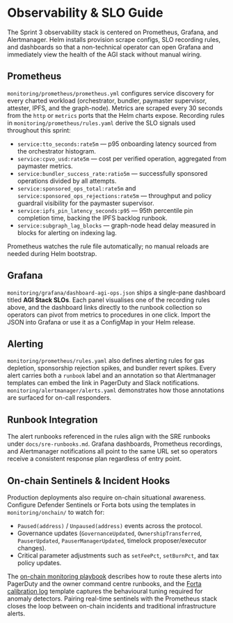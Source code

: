 # Observability & SLO Guide

The Sprint 3 observability stack is centered on Prometheus, Grafana, and Alertmanager. Helm installs provision scrape
configs, SLO recording rules, and dashboards so that a non-technical operator can open Grafana and immediately view the
health of the AGI stack without manual wiring.

## Prometheus

`monitoring/prometheus/prometheus.yml` configures service discovery for every charted workload (orchestrator, bundler,
paymaster supervisor, attester, IPFS, and the graph-node). Metrics are scraped every 30 seconds from the `http` or
`metrics` ports that the Helm charts expose. Recording rules in `monitoring/prometheus/rules.yaml` derive the SLO
signals used throughout this sprint:

- `service:tto_seconds:rate5m` — p95 onboarding latency sourced from the orchestrator histogram.
- `service:cpvo_usd:rate5m` — cost per verified operation, aggregated from paymaster metrics.
- `service:bundler_success_rate:ratio5m` — successfully sponsored operations divided by all attempts.
- `service:sponsored_ops_total:rate5m` and `service:sponsored_ops_rejections:rate5m` — throughput and policy guardrail
  visibility for the paymaster supervisor.
- `service:ipfs_pin_latency_seconds:p95` — 95th percentile pin completion time, backing the IPFS backlog runbook.
- `service:subgraph_lag_blocks` — graph-node head delay measured in blocks for alerting on indexing lag.

Prometheus watches the rule file automatically; no manual reloads are needed during Helm bootstrap.

## Grafana

`monitoring/grafana/dashboard-agi-ops.json` ships a single-pane dashboard titled **AGI Stack SLOs**. Each panel visualises
one of the recording rules above, and the dashboard links directly to the runbook collection so operators can pivot from
metrics to procedures in one click. Import the JSON into Grafana or use it as a ConfigMap in your Helm release.

## Alerting

`monitoring/prometheus/rules.yaml` also defines alerting rules for gas depletion, sponsorship rejection spikes, and bundler
revert spikes. Every alert carries both a `runbook` label and an annotation so that Alertmanager templates can embed the
link in PagerDuty and Slack notifications. `monitoring/alertmanager/alerts.yaml` demonstrates how those annotations are
surfaced for on-call responders.

## Runbook Integration

The alert runbooks referenced in the rules align with the SRE runbooks under `docs/sre-runbooks.md`. Grafana dashboards,
Prometheus recordings, and Alertmanager notifications all point to the same URL set so operators receive a consistent
response plan regardless of entry point.

## On-chain Sentinels & Incident Hooks

Production deployments also require on-chain situational awareness. Configure Defender Sentinels or Forta bots using the
templates in `monitoring/onchain/` to watch for:

- `Paused(address)` / `Unpaused(address)` events across the protocol.
- Governance updates (`GovernanceUpdated`, `OwnershipTransferred`, `PauserUpdated`, `PauserManagerUpdated`, timelock proposer/executor changes).
- Critical parameter adjustments such as `setFeePct`, `setBurnPct`, and tax policy updates.

The [on-chain monitoring playbook](monitoring-onchain.md) describes how to route these alerts into PagerDuty and the
owner command centre runbooks, and the [Forta calibration log](security/forta-calibration.md) template captures the
behavioural tuning required for anomaly detectors. Pairing real-time sentinels with the Prometheus stack closes the
loop between on-chain incidents and traditional infrastructure alerts.
